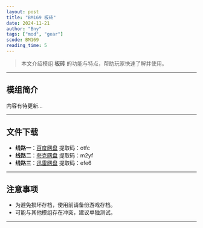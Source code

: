 ```yaml
---
layout: post
title: "BM169 板砖"
date: 2024-11-21
author: "Bny"
tags: ["mod", "gear"]
scode: BM169
reading_time: 5
---
```


> 本文介绍模组 **板砖** 的功能与特点，帮助玩家快速了解并使用。

---

## 模组简介

内容有待更新...

---


## 文件下载
- **线路一**：[百度网盘](https://pan.baidu.com/s/1WCT0YqgJyMFoWILDTzNbKA?pwd=otfc)  提取码：otfc  
- **线路二**：[夸克网盘](https://pan.quark.cn/s/f450ee7bee1a?pwd=m2yf)  提取码：m2yf  
- **线路三**：[迅雷网盘](https://pan.xunlei.com/s/VOCCbhEskJydv9dJUMRDbYOwA1?pwd=efe6)  提取码：efe6  

---

## 注意事项
- 为避免损坏存档，使用前请备份游戏存档。
- 可能与其他模组存在冲突，建议单独测试。

---


